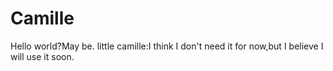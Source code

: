 # Camille
Hello world?May be.
little camille:I think I don't need it for now,but I believe I will use it soon.
